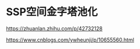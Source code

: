 # SSP空间金字塔池化

https://zhuanlan.zhihu.com/p/42732128

https://www.cnblogs.com/ywheunji/p/10655560.html

